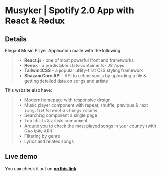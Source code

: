 # Musyker | Spotify 2.0 App with React & Redux

## Details

Elegant Music Player Application made with the following:

> - **React.js** - one of most powerful front end frameworks
> - **Redux** - a predictable state container for JS Apps
> - **TailwindCSS** - a popular utility-first CSS styling framework
> - **Shazam Core API** - API to define songs by uploading a file & getting detailed data on songs and artists

This website also have:
> - Modern homepage with responsive design
> - Music player component with repeat, shuffle, previous & next song, fast forward & change volume
> - Searching component a single page
> - Top charts & artists component
> - Around you to check the most played songs in your country (with Geo Ipify API)
> - Filtering by genre
> - Lyrics and related songs

## Live demo

You can check it out on **[on this link](http://musyker.eleazarmercader.com//)**
